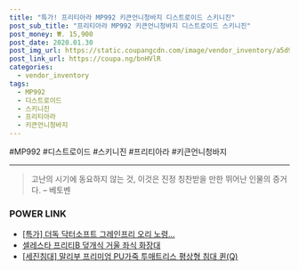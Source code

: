 ```yaml
--- 
title: "특가! 프리티아라 MP992 키큰언니청바지 디스트로이드 스키니진" 
post_sub_title: "프리티아라 MP992 키큰언니청바지 디스트로이드 스키니진" 
post_money: ₩. 15,900 
post_date: 2020.01.30 
post_img_url: https://static.coupangcdn.com/image/vendor_inventory/a5d9/6c50b26c9439bfda5ff8544159bd9c41ad9e7fa7a52c08a86381fda69d55.jpg 
post_link_url: https://coupa.ng/bnHVlR 
categories: 
  - vendor_inventory 
tags: 
  - MP992 
  - 디스트로이드 
  - 스키니진 
  - 프리티아라 
  - 키큰언니청바지 
--- 
```

  #MP992 #디스트로이드 #스키니진 #프리티아라 #키큰언니청바지 
<hr> 

> 고난의 시기에 동요하지 않는 것, 이것은 진정 칭찬받을 만한 뛰어난 인물의 증거다. – 베토벤 


### POWER LINK

* <a href="https://blog.naver.com/santokki14/221788753609" target="_blank">[특가] 더독 닥터소프트 그레인프리 오리 노령...</a>
* <a href="https://blog.naver.com/santokki14/221787239340" target="_blank">셀레스타 프리티B 덮개식 거울 좌식 화장대</a>
* <a href="https://blog.naver.com/sakai111/221780909972" target="_blank">[세진침대] 말리부 프리미엄 PU가죽 투매트리스 평상형 침대 퀸(Q)</a>
